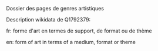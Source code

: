 Dossier des pages de genres artistiques

Description wikidata de Q1792379: 

fr: forme d'art en termes de support, de format ou de thème

en: form of art in terms of a medium, format or theme
